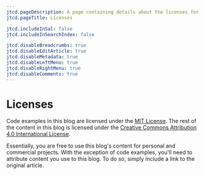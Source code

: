 ```yaml
---
jtcd.pageDescription: A page containing details about the licenses for this blog.
jtcd.pageTitle: Licenses

jtcd.includeInSal: false
jtcd.includeInSearchIndex: false

jtcd.disableBreadcrumbs: true
jtcd.disableEditArticle: true
jtcd.disableMetadata: true
jtcd.disableLeftMenu: true
jtcd.disableRightMenu: true
jtcd.disableComments: true
---
```


# Licenses
Code examples in this blog are licensed under the [MIT License](https://opensource.org/licenses/MIT). The rest of the content in this blog is licensed 
under the [Creative Commons Attribution 4.0 International License](https://creativecommons.org/licenses/by/4.0/).  

Essentially, you are free to use this blog's content for personal and commercial projects. With the exception of code examples, you'll need to attribute
content you use to this blog. To do so, simply include a link to the original article.




